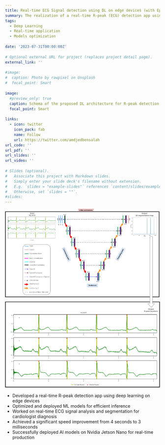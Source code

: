 ```yaml
---
title: Real‑time ECG Signal detection using DL on edge devices (with Epsidy)
summary: The realization of a real‑time R‑peak (ECG) detection app using U-Net on edge devices.
tags:
  - Deep Learning
  - Real-time application
  - Models optimization
  
date: '2023-07-31T00:00:00Z'

# Optional external URL for project (replaces project detail page).
external_link: ''

#image:
#  caption: Photo by rawpixel on Unsplash
#  focal_point: Smart
 
image:
  #preview_only: true
  caption: Schema of the proposed DL architecture for R-peak detection (By Epsidy)
  focal_point: Smart

links:
  - icon: twitter
    icon_pack: fab
    name: Follow
    url: https://twitter.com/amdjedbensalah
url_code: ''
url_pdf: ''
url_slides: ''
url_video: ''

# Slides (optional).
#   Associate this project with Markdown slides.
#   Simply enter your slide deck's filename without extension.
#   E.g. `slides = "example-slides"` references `content/slides/example-slides.md`.
#   Otherwise, set `slides = ""`.
#slides: 
---
```

![Schema of the proposed DL architecture for R-peak detection (By Epsidy)](featured.png "Schema of the proposed DL architecture for R-peak detection (By Epsidy)")

* Developed a real-time R-peak detection app using deep learning on edge devices
* Optimized and deployed ML models for efficient inference
* Worked on real-time ECG signal analysis and segmentation for cardiologist diagnosis
* Achieved a significant speed improvement from 4 seconds to 3 milliseconds
* Successfully deployed AI models on Nvidia Jetson Nano for real-time production

